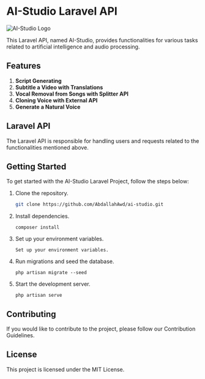 
# AI-Studio Laravel API

<img src="https://i.postimg.cc/KYSLzJQH/Cover.png" alt="AI-Studio Logo">


This Laravel API, named AI-Studio, provides functionalities for various tasks related to artificial intelligence and audio processing.

## Features

1. **Script Generating**
2. **Subtitle a Video with Translations**
3. **Vocal Removal from Songs with Splitter API**
4. **Cloning Voice with External API**
5. **Generate a Natural Voice**

## Laravel API

The Laravel API is responsible for handling users and requests related to the functionalities mentioned above.

## Getting Started

To get started with the AI-Studio Laravel Project, follow the steps below:

1. Clone the repository.
   ```bash
   git clone https://github.com/AbdallahAwd/ai-studio.git
2. Install dependencies.
   ```
   composer install
3. Set up your environment variables.
   ```
   Set up your environment variables.
4. Run migrations and seed the database.
   ```
   php artisan migrate --seed
5. Start the development server.
   ```
   php artisan serve
## Contributing
If you would like to contribute to the project, please follow our Contribution Guidelines.
## License
This project is licensed under the MIT License.
